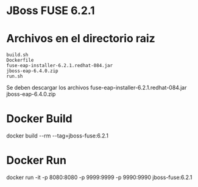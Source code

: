 # JBoss FUSE 6.2.1 

# Archivos en el directorio raiz
	build.sh  
	Dockerfile  
	fuse-eap-installer-6.2.1.redhat-084.jar  
	jboss-eap-6.4.0.zip  
	run.sh

Se deben descargar los archivos fuse-eap-installer-6.2.1.redhat-084.jar jboss-eap-6.4.0.zip

# Docker Build
docker build --rm --tag=jboss-fuse:6.2.1


# Docker Run
docker run -it -p 8080:8080 -p 9999:9999 -p 9990:9990 jboss-fuse:6.2.1

